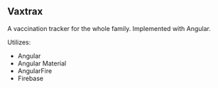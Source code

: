 ## Vaxtrax
A vaccination tracker for the whole family. Implemented with Angular.

Utilizes:
* Angular
* Angular Material
* AngularFire
* Firebase
